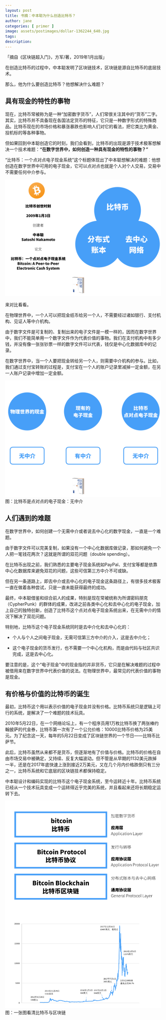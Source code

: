 ```yaml
---
layout: post
title: 书摘：中本聪为什么创造比特币？
author: jane
categories: [ primer ]
image: assets/postimages/dollar-1362244_640.jpg
tags: 
description: 
---
```


「摘自《区块链超入门》，方军/著，2019年1月出版」

在创造比特币的过程中，中本聪发明了区块链技术，区块链是源自比特币的底层技术。

那么，他为什么要创造比特币？他想解决什么难题？

## 具有现金的特性的事物

现在，比特币常被称为是一种“加密数字货币”，人们常很关注其中的“货币”二字。其实，比特币并不具备现在各国法定货币的特征，它只是一种数字形式的特殊商品。比特币现在的市场价格和暴涨暴跌也影响人们对它的看法，把它类比为黄金、投机标的等各种事物。

但如果回到中本聪创造它的时刻，我们会看到，比特币的出现是源于技术极客想解决一个技术难题：**“在数字世界中，如何创造一种具有现金的特性的事物？”**

“比特币：一个点对点电子现金系统”这个标题体现出了中本聪想解决的难题：他想创造在数字世界中可用的电子现金，它可以点对点也就是个人对个人交易，交易中不需要任何中介参与。

![image](/assets/postimages/bitcoin_3_parts.png)

来对比看看。

在物理世界中，一个人可以把现金纸币给另一个人，不需要经过诸如银行、支付机构、见证人等中介机构。

由于数字文件是可复制的、复制出来的电子文件是一模一样的，因而在数字世界中，我们不能简单用一个数字文件作为代表价值的事物。我们在支付机构中有多少钱，并没有像一张张钞票一样的数字文件可以代表，钱仅是中心化数据库中的记录。

在数字世界中，当一个人要把现金转给另一个人，则需要中介机构的参与。比如，我们通过支付宝转账的过程是，支付宝在一个人的账户记录里减掉一定金额，在另一人账户记录中增加一定金额。

![image](/assets/postimages/bitcoin_cash.png)
图：比特币是点对点的电子现金：无中介

## 人们遇到的难题

在数字世界中，如何创建一个无需中介或者说去中心化的数字现金，一直是一个难题。

由于数字文件可以完美复制，如果没有一个中心化数据库做记录，那如何避免一个人把一笔钱花两次？这就是所谓的双花问题（double spending）。

在比特币出现之前，我们熟悉的主要电子现金系统如PayPal、支付宝等都是依靠中心化数据库来避免双花的问题，这些可信第三方中介不可或缺。

但在另一条道路上，即去中介或去中心化的电子现金这条路径上，有很多技术极客一直在做着各种尝试，只是一直未能获得最终的成功。

最终，中本聪借鉴和综合前人的成果，特别是现在常被统称为所谓密码朋克（CypherPunk）的群体的成果，改进之前各类中心化和去中心化的电子现金，加上自己的独特创新，创造了比特币这个点对点电子现金系统出来，在无需中介的情况下解决了双花问题。

特别地，比特币这个电子现金系统同时是去中介化和去中心化的：

-	个人与个人之间电子现金，无需可信第三方中介的介入，这是去中介化；

-	这个电子现金的货币发行，也不需要一个中心化机构，而是由代码与社区共识完成，这是去中心化。

要注意的是，这个“电子现金”中的现金指的并非货币，它只是在解决难题的过程中被借用来在数字世界中代表价值的说法。在物理世界中，最常见的代表价值的事物是现金。

## 有价格与价值的比特币的诞生

最初，比特币这个用以表示价值的电子现金并没有价格。比特币系统只是逻辑上可行的系统，是解决了一个难题的技术玩具。

2010年5月22日，在一个网络论坛上，有一个程序员用1万枚比特币换了两张棒约翰披萨的代金券，比特币第一次有了一个公允价格：10000比特币价格为25美元。为了纪念这一天，每年的5月22日变成了区块链世界的一个节日——比特币比萨节。

此后，比特币虽然从来都不是货币，但逐渐地有了价值与价格。比特币的价格在自由市场交易中被确定，又持续、反复大幅波动。但不管是从早期的1132美元跌掉一半，还是在2017年底快速上涨到接近2万美元，又在几个月内价格跌倒只有三分之一，比特币系统和它底层的区块链技术都保持稳定。

中本聪设计和编码实现的比特币这个电子现金系统，至今运转近十年。比特币系统已经从一个技术玩具变成一个运转得近乎完美的系统，并且看起来还将长期稳定运转下去。 

![image](/assets/postimages/bitcoin_layer.png)
图：一张图看清比特币与区块链

